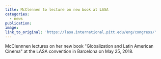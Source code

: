 ```yaml
---
title: McClennen to lecture on new book at LASA
categories: 
  - news
publication:
image:
link_to_original: 'https://lasa.international.pitt.edu/eng/congress/'
---
```


McClennnen lectures on her new book "Globalization and Latin American Cinema" at the LASA convention in Barcelona on May 25, 2018.